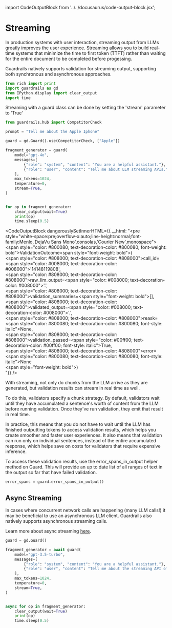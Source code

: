 import CodeOutputBlock from '../../docusaurus/code-output-block.jsx';

# Streaming

<!-- WARNING: THIS FILE WAS AUTOGENERATED! DO NOT EDIT! Instead, edit the notebook w/the location & name as this file. -->

In production systems with user interaction, streaming output from LLMs greatly improves the user experience. Streaming allows you to build real-time systems that minimize the time to first token (TTFT) rather than waiting for the entire document to be completed before progessing.


Guardrails natively supports validation for streaming output, supporting both synchronous and asynchronous approaches.


```python
from rich import print
import guardrails as gd
from IPython.display import clear_output
import time
```

Streaming with a guard class can be done by setting the 'stream' parameter to 'True'


```python
from guardrails.hub import CompetitorCheck

prompt = "Tell me about the Apple Iphone"

guard = gd.Guard().use(CompetitorCheck, ["Apple"])
```


```python
fragment_generator = guard(
    model="gpt-4o",
    messages=[
        {"role": "system", "content": "You are a helpful assistant."},
        {"role": "user", "content": "Tell me about LLM streaming APIs."},
    ],
    max_tokens=1024,
    temperature=0,
    stream=True,
)


for op in fragment_generator:
    clear_output(wait=True)
    print(op)
    time.sleep(0.5)
```
    
<CodeOutputBlock dangerouslySetInnerHTML={{ __html: "<pre style=\"white-space:pre;overflow-x:auto;line-height:normal;font-family:Menlo,'DejaVu Sans Mono',consolas,'Courier New',monospace\"><span style=\"color: #800080; text-decoration-color: #800080; font-weight: bold\">ValidationOutcome</span><span style=\"font-weight: bold\">(</span><br />    <span style=\"color: #808000; text-decoration-color: #808000\">call_id</span>=<span style=\"color: #008000; text-decoration-color: #008000\">'14148119808'</span>,<br />    <span style=\"color: #808000; text-decoration-color: #808000\">raw_llm_output</span>=<span style=\"color: #008000; text-decoration-color: #008000\">'.'</span>,<br />    <span style=\"color: #808000; text-decoration-color: #808000\">validation_summaries</span>=<span style=\"font-weight: bold\">[]</span>,<br />    <span style=\"color: #808000; text-decoration-color: #808000\">validated_output</span>=<span style=\"color: #008000; text-decoration-color: #008000\">'.'</span>,<br />    <span style=\"color: #808000; text-decoration-color: #808000\">reask</span>=<span style=\"color: #800080; text-decoration-color: #800080; font-style: italic\">None</span>,<br />    <span style=\"color: #808000; text-decoration-color: #808000\">validation_passed</span>=<span style=\"color: #00ff00; text-decoration-color: #00ff00; font-style: italic\">True</span>,<br />    <span style=\"color: #808000; text-decoration-color: #808000\">error</span>=<span style=\"color: #800080; text-decoration-color: #800080; font-style: italic\">None</span><br /><span style=\"font-weight: bold\">)</span><br /></pre>"}} />

With streaming, not only do chunks from the LLM arrive as they are generated, but validation results can stream in real time as well.

To do this, validators specify a chunk strategy. By default, validators wait until they have accumulated a sentence's worth of content from the LLM before running validation. Once they've run validation, they emit that result in real time. 

In practice, this means that you do not have to wait until the LLM has finished outputting tokens to access validation results, which helps you create smoother and faster user experiences. It also means that validation can run only on individual sentences, instead of the entire accumulated response, which helps save on costs for validators that require expensive inference.

To access these validation results, use the error_spans_in_output helper method on Guard. This will provide an up to date list of all ranges of text in the output so far that have failed validation.


```python
error_spans = guard.error_spans_in_output()
```

## Async Streaming

In cases where concurrent network calls are happening (many LLM calls!) it may be beneficial to use an asynchronous LLM client. Guardrails also natively supports asynchronous streaming calls.

Learn more about async streaming [here](./async_streaming).


```python
guard = gd.Guard()

fragment_generator = await guard(
    model="gpt-3.5-turbo",
    messages=[
        {"role": "system", "content": "You are a helpful assistant."},
        {"role": "user", "content": "Tell me about the streaming API of guardrails."},
    ],
    max_tokens=1024,
    temperature=0,
    stream=True,
)


async for op in fragment_generator:
    clear_output(wait=True)
    print(op)
    time.sleep(0.5)
```

